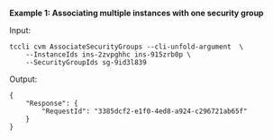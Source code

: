 **Example 1: Associating multiple instances with one security group**



Input: 

```
tccli cvm AssociateSecurityGroups --cli-unfold-argument  \
    --InstanceIds ins-2zvpghhc ins-915zrb0p \
    --SecurityGroupIds sg-9id3l839
```

Output: 
```
{
    "Response": {
        "RequestId": "3385dcf2-e1f0-4ed8-a924-c296721ab65f"
    }
}
```

